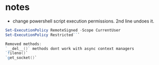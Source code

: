# notes

- change powershell script execution permissions. 2nd line undoes it.
```powershell
Set-ExecutionPolicy RemoteSigned -Scope CurrentUser
Set-ExecutionPolicy Restricted```

Removed methods:
`__del__()` methods dont work with async context managers
`fileno()`
`get_socket()`
